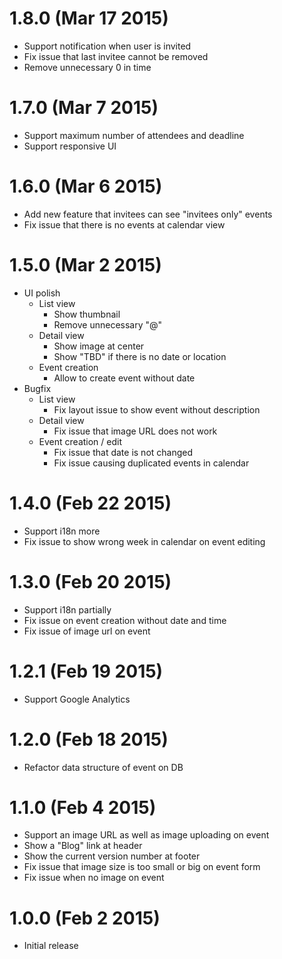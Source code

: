 1.8.0 (Mar 17 2015)
===================

* Support notification when user is invited
* Fix issue that last invitee cannot be removed
* Remove unnecessary 0 in time

1.7.0 (Mar 7 2015)
===================

* Support maximum number of attendees and deadline
* Support responsive UI

1.6.0 (Mar 6 2015)
===================

* Add new feature that invitees can see "invitees only" events
* Fix issue that there is no events at calendar view

1.5.0 (Mar 2 2015)
===================
* UI polish
  * List view
    * Show thumbnail
    * Remove unnecessary "@"
  * Detail view
    * Show image at center
    * Show "TBD" if there is no date or location
  * Event creation
    * Allow to create event without date
* Bugfix
  * List view
    * Fix layout issue to show event without description
  * Detail view
    * Fix issue that image URL does not work
  * Event creation / edit
    * Fix issue that date is not changed
    * Fix issue causing duplicated events in calendar

1.4.0 (Feb 22 2015)
===================

* Support i18n more
* Fix issue to show wrong week in calendar on event editing

1.3.0 (Feb 20 2015)
===================

* Support i18n partially
* Fix issue on event creation without date and time
* Fix issue of image url on event

1.2.1 (Feb 19 2015)
===================

* Support Google Analytics

1.2.0 (Feb 18 2015)
===================

* Refactor data structure of event on DB

1.1.0 (Feb 4 2015)
===================

* Support an image URL as well as image uploading on event
* Show a "Blog" link at header
* Show the current version number at footer
* Fix issue that image size is too small or big on event form
* Fix issue when no image on event

1.0.0 (Feb 2 2015)
===================

* Initial release
